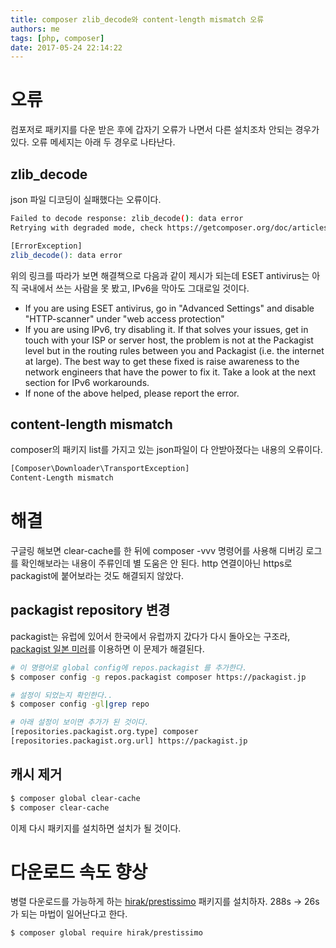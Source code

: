 ```yaml
---
title: composer zlib_decode와 content-length mismatch 오류
authors: me
tags: [php, composer]
date: 2017-05-24 22:14:22
---
```


# 오류

컴포저로 패키지를 다운 받은 후에 갑자기 오류가 나면서 다른 설치조차 안되는 경우가 있다.
오류 메세지는 아래 두 경우로 나타난다.

## zlib_decode

json 파일 디코딩이 실패했다는 오류이다.

```bash
Failed to decode response: zlib_decode(): data error
Retrying with degraded mode, check https://getcomposer.org/doc/articles/troubleshooting.md#degraded-mode for more info

[ErrorException]
zlib_decode(): data error
```

위의 링크를 따라가 보면 해결책으로 다음과 같이 제시가 되는데
ESET antivirus는 아직 국내에서 쓰는 사람을 못 봤고, IPv6을 막아도 그대로일 것이다.

- If you are using ESET antivirus, go in "Advanced Settings" and disable "HTTP-scanner" under "web access protection"
- If you are using IPv6, try disabling it. If that solves your issues, get in touch with your ISP or server host, the problem is not at the Packagist level but in the routing rules between you and Packagist (i.e. the internet at large). The best way to get these fixed is raise awareness to the network engineers that have the power to fix it. Take a look at the next section for IPv6 workarounds.
- If none of the above helped, please report the error.

## content-length mismatch

composer의 패키지 list를 가지고 있는 json파일이 다 안받아졌다는 내용의 오류이다.

```bash
[Composer\Downloader\TransportException]
Content-Length mismatch
```

# 해결

구글링 해보면 clear-cache를 한 뒤에 composer -vvv 명령어를 사용해 디버깅 로그를 확인해보라는 내용이 주류인데 별 도움은 안 된다.
http 연결이아닌 https로 packagist에 붙어보라는 것도 해결되지 않았다.

## packagist repository 변경

packagist는 유럽에 있어서 한국에서 유럽까지 갔다가 다시 돌아오는 구조라,
[packagist 일본 미러](https://packagist.jp/)를 이용하면 이 문제가 해결된다.

```bash
# 이 명령어로 global config에 repos.packagist 를 추가한다.
$ composer config -g repos.packagist composer https://packagist.jp

# 설정이 되었는지 확인한다..
$ composer config -gl|grep repo

# 아래 설정이 보이면 추가가 된 것이다.
[repositories.packagist.org.type] composer
[repositories.packagist.org.url] https://packagist.jp
```

## 캐시 제거

```bash
$ composer global clear-cache
$ composer clear-cache
```

이제 다시 패키지를 설치하면 설치가 될 것이다.

# 다운로드 속도 향상

병렬 다운로드를 가능하게 하는 [hirak/prestissimo](https://github.com/hirak/prestissimo) 패키지를 설치하자.
288s -> 26s 가 되는 마법이 일어난다고 한다.

```bash
$ composer global require hirak/prestissimo
```

